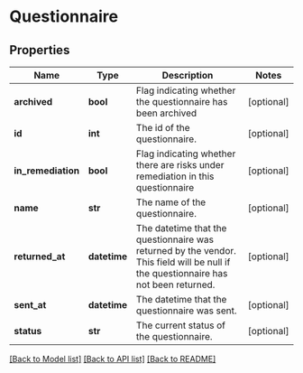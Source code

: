 # Questionnaire

## Properties
Name | Type | Description | Notes
------------ | ------------- | ------------- | -------------
**archived** | **bool** | Flag indicating whether the questionnaire has been archived | [optional] 
**id** | **int** | The id of the questionnaire. | [optional] 
**in_remediation** | **bool** | Flag indicating whether there are risks under remediation in this questionnaire | [optional] 
**name** | **str** | The name of the questionnaire. | [optional] 
**returned_at** | **datetime** | The datetime that the questionnaire was returned by the vendor. This field will be null if the questionnaire has not been returned. | [optional] 
**sent_at** | **datetime** | The datetime that the questionnaire was sent. | [optional] 
**status** | **str** | The current status of the questionnaire. | [optional] 

[[Back to Model list]](../README.md#documentation-for-models) [[Back to API list]](../README.md#documentation-for-api-endpoints) [[Back to README]](../README.md)


